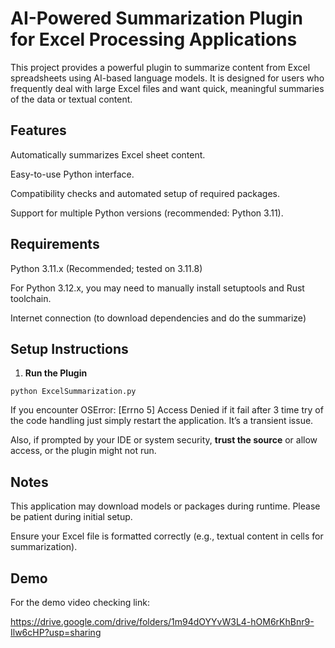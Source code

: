 # AI-Powered Summarization Plugin for Excel Processing Applications

This project provides a powerful plugin to summarize content from Excel spreadsheets using AI-based language models. It is designed for users who frequently deal with large Excel files and want quick, meaningful summaries of the data or textual content.

## Features

Automatically summarizes Excel sheet content.

Easy-to-use Python interface.

Compatibility checks and automated setup of required packages.

Support for multiple Python versions (recommended: Python 3.11).

## Requirements

Python 3.11.x (Recommended; tested on 3.11.8)

For Python 3.12.x, you may need to manually install setuptools and Rust toolchain.

Internet connection (to download dependencies and do the summarize)

## Setup Instructions

1. **Run the Plugin**

```
python ExcelSummarization.py
```

If you encounter OSError: [Errno 5] Access Denied if it fail after 3 time try of the code handling just simply restart the application. It’s a transient issue.

Also, if prompted by your IDE or system security, **trust the source** or allow access, or the plugin might not run.

## Notes

This application may download models or packages during runtime. Please be patient during initial setup.

Ensure your Excel file is formatted correctly (e.g., textual content in cells for summarization).

## Demo

For the demo video checking link: 

https://drive.google.com/drive/folders/1m94dOYYvW3L4-hOM6rKhBnr9-Ilw6cHP?usp=sharing
